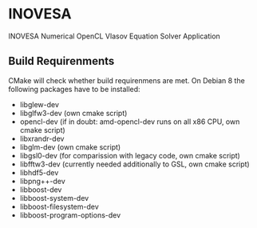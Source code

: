 INOVESA
=======

INOVESA Numerical OpenCL Vlasov Equation Solver Application


Build Requirenments
-------------------

CMake will check whether build requirenmens are met.
On Debian 8 the following packages have to be installed:

* libglew-dev
* libglfw3-dev (own cmake script)
* opencl-dev (if in doubt: amd-opencl-dev runs on all x86 CPU, own cmake script)
* libxrandr-dev
* libglm-dev (own cmake script)
* libgsl0-dev (for comparission with legacy code, own cmake script)
* libfftw3-dev (currently needed additionally to GSL, own cmake script)
* libhdf5-dev
* libpng++-dev
* libboost-dev
* libboost-system-dev
* libboost-filesystem-dev
* libboost-program-options-dev

